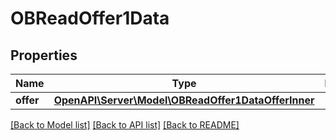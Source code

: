 # OBReadOffer1Data

## Properties
Name | Type | Description | Notes
------------ | ------------- | ------------- | -------------
**offer** | [**OpenAPI\Server\Model\OBReadOffer1DataOfferInner**](OBReadOffer1DataOfferInner.md) |  | [optional] 

[[Back to Model list]](../README.md#documentation-for-models) [[Back to API list]](../README.md#documentation-for-api-endpoints) [[Back to README]](../README.md)


